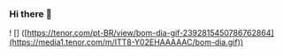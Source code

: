 ### Hi there 👋
! [] ([https://tenor.com/pt-BR/view/bom-dia-gif-2392815450786762864](https://media1.tenor.com/m/ITT8-Y02EHAAAAAC/bom-dia.gif))
<!--
**DudaPorcionato/DudaPorcionato** is a ✨ _special_ ✨ repository because its `README.md` (this file) appears on your GitHub profile.

Here are some ideas to get you started:

- 🔭 I’m currently working on ...
- 🌱 I’m currently learning ...
- 👯 I’m looking to collaborate on ...
- 🤔 I’m looking for help with ...
- 💬 Ask me about ...
- 📫 How to reach me: ...
- 😄 Pronouns: ...
- ⚡ Fun fact: ...
-->
